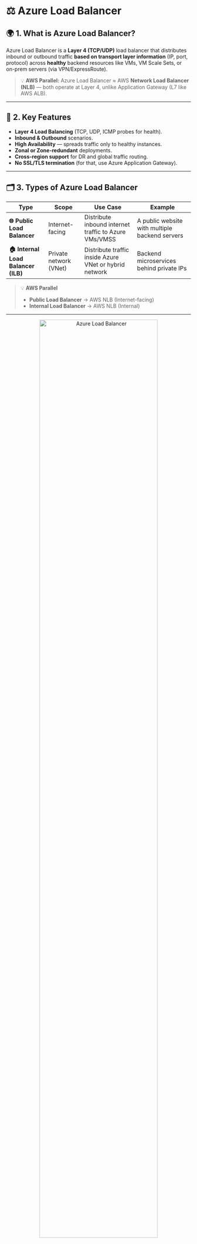 # ⚖️ Azure Load Balancer

## 🌍 1. What is Azure Load Balancer?

Azure Load Balancer is a **Layer 4 (TCP/UDP)** load balancer that distributes inbound or outbound traffic **based on transport layer information** (IP, port, protocol) across **healthy** backend resources like VMs, VM Scale Sets, or on-prem servers (via VPN/ExpressRoute).

> 💡 **AWS Parallel:** Azure Load Balancer ≈ AWS **Network Load Balancer (NLB)** — both operate at Layer 4, unlike Application Gateway (L7 like AWS ALB).

---

## 🧩 2. Key Features

- **Layer 4 Load Balancing** (TCP, UDP, ICMP probes for health).
- **Inbound & Outbound** scenarios.
- **High Availability** — spreads traffic only to healthy instances.
- **Zonal or Zone-redundant** deployments.
- **Cross-region support** for DR and global traffic routing.
- **No SSL/TLS termination** (for that, use Azure Application Gateway).

---

## 🗂 3. Types of Azure Load Balancer

| Type                                | Scope                  | Use Case                                               | Example                                        |
| ----------------------------------- | ---------------------- | ------------------------------------------------------ | ---------------------------------------------- |
| **🌐 Public Load Balancer**         | Internet-facing        | Distribute inbound internet traffic to Azure VMs/VMSS  | A public website with multiple backend servers |
| **🏠 Internal Load Balancer (ILB)** | Private network (VNet) | Distribute traffic inside Azure VNet or hybrid network | Backend microservices behind private IPs       |

> 💡 **AWS Parallel**
>
> - **Public Load Balancer** → AWS NLB (Internet-facing)
> - **Internal Load Balancer** → AWS NLB (Internal)

---

<div align="center">
  <img src="image/az-lb.png" alt="Azure Load Balancer" style="width: 80%; border-radius: 10px;">
</div>

---

## 🧩 4. Components

<div align="center">
  <img src="image/az-lb-components.png" alt="Azure Load Balancer Components" style="width: 80%; border-radius: 10px;">
</div>

<div align="center">
  <img src="https://docs.microsoft.com/en-us/azure/load-balancer/media/load-balancer-overview/load-balancer-overview.png" alt="Azure Load Balancer" style="width: 80%; border-radius: 10px;">
</div>

### 📌 4.1 **Frontend IP Configuration**

- **Description:** Represents the IP address that clients use to connect to the load balancer.
- **Types:**

  - **Public IP:** For public load balancers accessible from the internet.
  - **Private IP:** For internal load balancers accessible within a virtual network.

- Can have **multiple frontends** per Load Balancer.

### 📌 4.2 **Backend Pool**

- Set of VMs, VMSS instances, or NICs that will receive traffic.
- Instances must be in the **same region** as the Load Balancer.

### 📌 4.3 **Load Balancing Rules**

- Define how traffic maps from frontend → backend.
- Include:

  - Frontend IP
  - Protocol (TCP/UDP)
  - Port mapping
  - Backend pool
  - Health probe
  - **Session Persistence:** Determines if connections should stick to the same backend instance.

### 📌 4.4 **Health Probes**

- Periodically check backend health.
- Types: TCP, HTTP, HTTPS.
- If a probe fails, instance is removed from rotation.

  > 💡 **AWS Parallel**: Similar to **Target Group health checks** in AWS ELB/NLB.

### 📌 4.5. **Inbound NAT rules**

**Inbound NAT (Network Address Translation) rules** in Azure Load Balancer are used to forward traffic from a specific port of a public IP address (or a private IP in the case of an internal load balancer) to a specific port of a virtual machine in the backend pool. This is useful for scenarios where you need direct access to a specific VM for services like SSH or RDP.

**Example Use Case:**

Suppose you have three VMs in the backend pool, and you want to allow remote desktop access (RDP) to each VM via different ports on the same public IP address.

1. **Frontend IP Configuration**:
   - **Public IP Address**: `20.50.30.10`
2. **Backend Pool**:
   - **VM1**: `10.0.0.4`
   - **VM2**: `10.0.0.5`
   - **VM3**: `10.0.0.6`
3. **Inbound NAT Rules**:
   - **Rule 1**: Forward port `50001` on the public IP `20.50.30.10` to port `3389` on `VM1` (`10.0.0.4`)
   - **Rule 2**: Forward port `50002` on the public IP `20.50.30.10` to port `3389` on `VM2` (`10.0.0.5`)
   - **Rule 3**: Forward port `50003` on the public IP `20.50.30.10` to port `3389` on `VM3` (`10.0.0.6`)

### 📌 4.6 **Outbound SNAT Rules**

- Allow backend resources without public IPs to reach the internet.
- Uses **SNAT** (Source Network Address Translation) to share frontend IPs.

---

## 🚦 5. How It Works (Inbound)

```mermaid
sequenceDiagram
    participant Client
    participant AzureLB
    participant VM1
    participant VM2
    participant VM3

    Client->>AzureLB: TCP Request to Public IP:80
    AzureLB->>AzureLB: Check health probes
    AzureLB->>VM2: Forward request (healthy backend)
    VM2->>Client: Response
```

---

## 🚀 6. Deployment Modes

| Mode               | Description                                    | Example                                       |
| ------------------ | ---------------------------------------------- | --------------------------------------------- |
| **Zonal**          | Load Balancer & frontend IP in a specific zone | App in Zone 1 only                            |
| **Zone-redundant** | Spans multiple AZs in a region                 | HA app across 3 zones                         |
| **Cross-region**   | Connects multiple region-specific LBs          | Global failover between East US & West Europe |

---

## 👔 7. SKU Types

Azure Load Balancer offers two SKU types, each with different features and capabilities:

### 💸 1. **Basic SKU**

- **Cost:** Lower cost option suitable for small-scale or non-critical applications.
- **Features:**

  - Limited to **100** frontend IP configurations.
  - **No Support for AZs**.
  - Support **Only HTTP/TCP** health Probes.
  - **Traffic opened by default** (requires NSG for security)
  - **Doesn't support HA Ports**.
  - **NO SLA**.

- **Use Case:** Ideal for development, testing, or small production environments with minimal traffic.

### 🤑 2. **Standard SKU**

- **Cost:** Higher cost but offers enhanced features and performance.
- **Features:**

  - Supports up to **1,000** frontend IP configurations.
  - **Supports AZs**.
  - Support **HTTP/HTTPS/TCP** health Probes.
  - **Traffic blocked by default**.
  - **Supports HA Ports**.
  - **99.99% SLA**

- **Use Case:** Suitable for large-scale, high-traffic, and mission-critical applications requiring robust performance and availability.

---

## ✍🏻 8. Example Scenarios

### Example 1 — **Public Web App**

- Public LB frontend IP: `20.x.x.x`
- Backend pool: 3 VMs in VMSS
- HTTP probe on `/health`
- Rule: TCP:80 → Backend TCP:80

### Example 2 — **Internal Microservices**

- ILB frontend: `10.0.0.5`
- Backend pool: 4 internal services
- Used by other services in the same VNet.
- No public exposure.

### Example 3 — **Outbound-Only**

- VM without public IP can access the internet via outbound rule on LB.

---

## 📜 9. Azure CLI Example — Public LB

```bash
# Create Public Load Balancer
az network lb create \
  --resource-group MyRG \
  --name MyPublicLB \
  --sku Standard \
  --frontend-ip-name MyFrontEnd \
  --backend-pool-name MyBackEndPool \
  --public-ip-address MyPublicIP

# Add load balancing rule
az network lb rule create \
  --resource-group MyRG \
  --lb-name MyPublicLB \
  --name HTTPRule \
  --protocol Tcp \
  --frontend-port 80 \
  --backend-port 80 \
  --frontend-ip-name MyFrontEnd \
  --backend-pool-name MyBackEndPool \
  --probe-name MyHTTPProbe
```

---

## ✅ 10. Best Practices

- ✅ Always use **Standard SKU** for production — supports zones, secure by default.
- ✅ Use **ZRS public IP** for zone redundancy.
- ✅ Configure **proper health probes** to avoid blackholing traffic.
- ✅ For SSL/TLS offloading or WAF, pair with **Azure Application Gateway** in front.
- ✅ Monitor via **Azure Monitor → Metrics** for connections, health probe status, SNAT port exhaustion.

---

## Summary

**Azure Load Balancer** is a powerful and flexible service that ensures your applications remain highly available, scalable, and reliable by efficiently distributing network traffic across multiple resources. Understanding its types, key components, use cases, SKU options, and important configuration considerations is essential for optimizing your Azure infrastructure.

- **Types:** Choose between **Public Load Balancer** for internet-facing applications and **Internal Load Balancer** for internal traffic distribution.
- **Key Components:** Frontend IPs, backend pools, load balancing rules, health probes, and inbound/outbound rules form the backbone of effective load balancing.
- **Use Cases:** Ideal for web applications, gaming services, database clusters, multi-tier architectures, and hybrid deployments.
- **SKU Types:** Select **Basic** for cost-effective, small-scale deployments or **Standard** for enhanced features and large-scale applications.
- **Important Considerations:** Configure `sticky sessions`, ensure `SKU matching`, utilize `floating IPs`, and enable`HA ports` to meet your specific networking needs.

